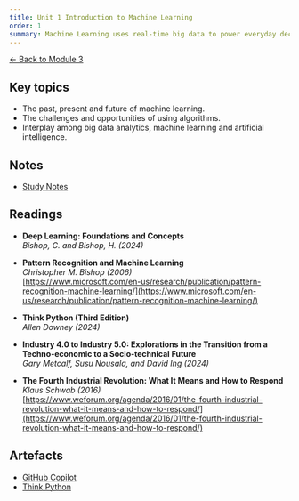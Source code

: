 ```yaml
---
title: Unit 1 Introduction to Machine Learning
order: 1
summary: Machine Learning uses real-time big data to power everyday decision-making and profiling, enabling machines to act more accurately and autonomously.
---
```


[← Back to Module 3](./)

## Key topics
- The past, present and future of machine learning.
- The challenges and opportunities of using algorithms.
- Interplay among big data analytics, machine learning and artificial intelligence.

## Notes
- [Study Notes](../../artefacts/module-3/unit-1-StudyNotes.md)

## Readings
- **Deep Learning: Foundations and Concepts**  
  *Bishop, C. and Bishop, H. (2024)*  

- **Pattern Recognition and Machine Learning**  
  *Christopher M. Bishop (2006)*  
  [https://www.microsoft.com/en-us/research/publication/pattern-recognition-machine-learning/](https://www.microsoft.com/en-us/research/publication/pattern-recognition-machine-learning/)

- **Think Python (Third Edition)**  
  *Allen Downey (2024)*  

- **Industry 4.0 to Industry 5.0: Explorations in the Transition from a Techno-economic to a Socio-technical Future**  
  *Gary Metcalf, Susu Nousala, and David Ing (2024)*  

- **The Fourth Industrial Revolution: What It Means and How to Respond**  
  *Klaus Schwab (2016)*  
  [https://www.weforum.org/agenda/2016/01/the-fourth-industrial-revolution-what-it-means-and-how-to-respond/](https://www.weforum.org/agenda/2016/01/the-fourth-industrial-revolution-what-it-means-and-how-to-respond/)


## Artefacts
- [GitHub Copilot](../../artefacts/module-3/unit-1-ReflectionsGitHubCopilot.md)
- [Think Python](../../artefacts/module-3/ReflectionsThinkPython.md)
